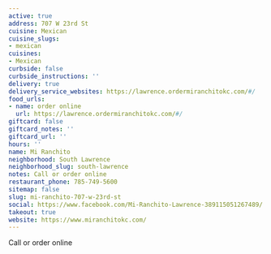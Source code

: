 ```yaml
---
active: true
address: 707 W 23rd St
cuisine: Mexican
cuisine_slugs:
- mexican
cuisines:
- Mexican
curbside: false
curbside_instructions: ''
delivery: true
delivery_service_websites: https://lawrence.ordermiranchitokc.com/#/
food_urls:
- name: order online
  url: https://lawrence.ordermiranchitokc.com/#/
giftcard: false
giftcard_notes: ''
giftcard_url: ''
hours: ''
name: Mi Ranchito
neighborhood: South Lawrence
neighborhood_slug: south-lawrence
notes: Call or order online
restaurant_phone: 785-749-5600
sitemap: false
slug: mi-ranchito-707-w-23rd-st
social: https://www.facebook.com/Mi-Ranchito-Lawrence-389115051267489/
takeout: true
website: https://www.miranchitokc.com/
---
```


Call or order online